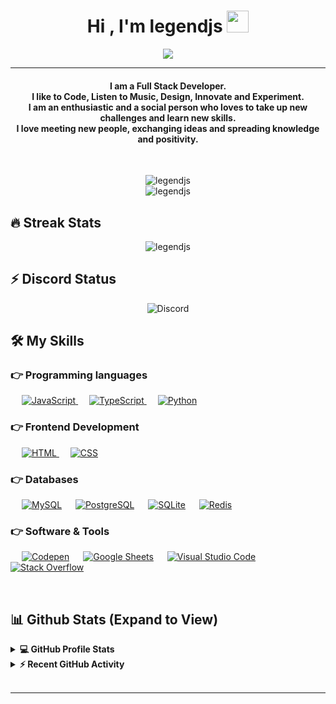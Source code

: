 <h1 align="center">Hi , I'm legendjs <img src="https://media.giphy.com/media/hvRJCLFzcasrR4ia7z/giphy.gif" width="35"></h1>
<p align="center">
  <a href="https://github.com/DenverCoder1/readme-typing-svg"><img src="https://readme-typing-svg.herokuapp.com?lines=Computer+Science+Student;Full+Stack+Developer;Coding%20|%20Music%20Enthusiast;Graphic%20Designer;Always%20learning%20new%20things&center=true&width=500&height=50"></a>
</p>
<hr/>
<h4 align="center">I am a Full Stack Developer.<br>I like to Code, Listen to Music, Design, Innovate and Experiment.<br>I am an enthusiastic and a social person who loves to take up new challenges and learn new skills.<br>I love meeting new people, exchanging ideas and spreading knowledge and positivity.</h4>
<br>
<p align="center"> <img src="https://komarev.com/ghpvc/?username=legend-js-dev&label=Profile%20views&color=0e75b6&style=for-the-badge" alt="legendjs" /> <br> <img src="https://media.discordapp.net/attachments/954624639261351976/980356253341581332/Image.jpg" alt="legendjs"> </p>

## 🔥 Streak Stats
<p align="center"><img src="https://github-readme-streak-stats.herokuapp.com/?user=legend-js-dev&theme=algolia" alt="legendjs"  /></p>

## ⚡ Discord Status
<p align="center"> <img src="https://discord.c99.nl/widget/theme-3/481783822342553601.png" alt="Discord"/> </p>

## 🛠️ My Skills

### 👉 Programming languages

<p align="left">
  &emsp;
  <a href="https://developer.mozilla.org/en-US/docs/Web/JavaScript" target="_blank"> 
     <img alt="JavaScript" src="https://img.shields.io/badge/JavaScript%20-%23F7DF1E.svg?logo=javascript&logoColor=black&style=for-the-badge">
   </a>
  &emsp;
  <a href="https://www.typescriptlang.org/">
    <img alt="TypeScript" src="https://img.shields.io/badge/typescript-%23007ACC.svg?style=for-the-badge&logo=typescript&logoColor=white"/>
  </a>
  &emsp;
   <a href="https://www.python.org" target="_blank">
    <img alt="Python" src="https://img.shields.io/badge/Python%20-%2314354C.svg?logo=python&logoColor=white&style=for-the-badge">
  </a>
</p>

### 👉 Frontend Development
<p align="left">
  &emsp;
  <a href="https://www.w3.org/html/" target="_blank"> 
   <img alt="HTML" src="https://img.shields.io/badge/HTML5%20-%23E34F26.svg?logo=html5&logoColor=white&style=for-the-badge">
  </a>
  &emsp;
  <a href="https://www.w3schools.com/css/" target="_blank">
    <img alt="CSS" src="https://img.shields.io/badge/CSS%20-%231572B6.svg?logo=css3&logoColor=white&style=for-the-badge">
  </a>
</p>

### 👉 Databases
<p align="left">
  &emsp;
    <a href="https://www.mysql.com/"><img alt="MySQL" src="https://img.shields.io/badge/mysql-%2300f.svg?style=for-the-badge&logo=mysql&logoColor=white"></a>
  &emsp;
    <a href="https://www.postgresql.org/"><img alt="PostgreSQL" src ="https://img.shields.io/badge/postgres-%23316192.svg?style=for-the-badge&logo=postgresql&logoColor=white"/></a>
  &emsp;
    <a href="https://www.sqlite.org/"><img alt="SQLite" src="https://img.shields.io/badge/sqlite-%2307405e.svg?style=for-the-badge&logo=sqlite&logoColor=white"></a>
  &emsp;
    <a href="https://www.redis.io/"><img alt="Redis" src="https://img.shields.io/badge/redis-%23DD0031.svg?style=for-the-badge&logo=redis&logoColor=white"></a>  
  </p>
  
 ### 👉 Software & Tools
 
<p>
  &emsp;
    <a href="#"><img alt="Codepen" src="https://img.shields.io/badge/Codepen-000000.svg?logo=codepen&logoColor=white&style=for-the-badge"></a>
  &emsp;
    <a href="#"><img alt="Google Sheets" src="https://img.shields.io/badge/Google%20Sheets%20-%2334A853.svg?logo=google%20sheets&logoColor=white&style=for-the-badge"></a>
  &emsp;
    <a href="#"><img alt="Visual Studio Code" src="https://img.shields.io/badge/Visual%20Studio%20Code-0078d7.svg?logo=visual-studio-code&logoColor=white&style=for-the-badge"></a>
  &emsp;
    <a href="#"><img alt="Stack Overflow" src="https://img.shields.io/badge/-Stack%20Overflow-FE7A16?logo=stack-overflow&logoColor=white&style=for-the-badge"></a>
  &emsp;
</p>

<br/>

## 📊 Github Stats (Expand to View) 


<details> 
  <summary><b>💻 GitHub Profile Stats</b></summary>
  <br/>
  <p align="center">
    <a href="https://github.com/anuraghazra/github-readme-stats"><img alt="legendjs' Github Stats" src="https://github-readme-stats.vercel.app/api?username=legend-js-dev&show_icons=true&count_private=true&theme=algolia" height="192px"/></a>
<br/>
  &nbsp;
	  <img src="https://github-readme-stats.vercel.app/api/top-langs?username=legend-js-dev&show_icons=true&locale=en&layout=compact&theme=algolia" alt="legendjs" height="192px"/>
  <br/>
  <b>Note:</b> Top languages is only a metric of the languages my public code consists of and doesn't reflect experience or skill level.
  </p>
</details>


<details>
  <summary><b>⚡ Recent GitHub Activity</b></summary>
  <br/>
   <a href="https://github.com/legend-js-dev"><img alt="legendjs' Activity Graph" src="https://activity-graph.herokuapp.com/graph?username=legend-js-dev&custom_title=legendjs'%20Contribution%20Graph&theme=react-dark" /></a>
  <br/>

</details>

<br/>

<hr/>
